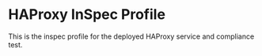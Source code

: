 # HAProxy InSpec Profile

This is the inspec profile for the deployed HAProxy service and compliance test.
